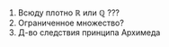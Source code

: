 1. Всюду плотно $\mathbb{R}$ или $\mathbb{Q}$ ???
2. Ограниченное множество?
3. Д-во следствия принципа Архимеда

